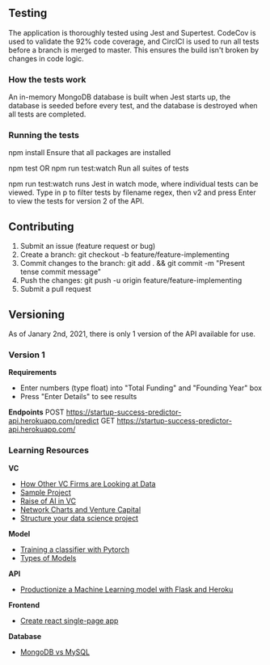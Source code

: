 ## Testing
The application is thoroughly tested using Jest and Supertest.
CodeCov is used to validate the 92% code coverage, and CirclCI is used to run all tests before a branch is merged to master.
This ensures the build isn't broken by changes in code logic.

### How the tests work
An in-memory MongoDB database is built when Jest starts up, the database is seeded before every test, and the database is destroyed when all tests are completed.

### Running the tests
npm install
Ensure that all packages are installed

npm test OR npm run test:watch
Run all suites of tests

npm run test:watch runs Jest in watch mode, where individual tests can be viewed. Type in p to filter tests by filename regex, then v2 and press Enter to view the tests for version 2 of the API.

## Contributing
1. Submit an issue (feature request or bug)
2. Create a branch: git checkout -b feature/feature-implementing
3. Commit changes to the branch: git add . && git commit -m "Present tense commit message"
4. Push the changes: git push -u origin feature/feature-implementing
5. Submit a pull request

## Versioning
As of Janary 2nd, 2021, there is only 1 version of the API available for use.

### Version 1
**Requirements**
- Enter numbers (type float) into "Total Funding" and "Founding Year" box
- Press "Enter Details" to see results

**Endpoints**
POST https://startup-success-predictor-api.herokuapp.com/predict
GET https://startup-success-predictor-api.herokuapp.com/

### Learning Resources
**VC**
- [How Other VC Firms are Looking at Data](https://medium.com/hackernoon/winning-by-eating-their-own-dogs-food-83-venture-capital-firms-using-data-ai-proprietary-da92b81b85ef)
- [Sample Project](https://github.com/PlayingNumbers/ds_salary_proj)
- [Raise of AI in VC](https://outsideinsight.com/insights/the-growing-focus-on-artificial-intelligence-in-venture-capital/)
- [Network Charts and Venture Capital](https://towardsdatascience.com/data-science-in-venture-capital-8c13ec0c8458)
- [Structure your data science project](https://www.youtube.com/watch?v=MpF9HENQjDo)

**Model**
- [Training a classifier with Pytorch](https://www.kaggle.com/danieldagnino/training-a-classifier-with-pytorch)
- [Types of Models](https://www.logianalytics.com/predictive-analytics/predictive-algorithms-and-models/)

**API**
- [Productionize a Machine Learning model with Flask and Heroku](https://towardsdatascience.com/productionize-a-machine-learning-model-with-flask-and-heroku-8201260503d2)

**Frontend**
- [Create react single-page app](https://reactjs.org/docs/create-a-new-react-app.html)

**Database**
- [MongoDB vs MySQL](https://www.mongodb.com/compare/mongodb-mysql#:~:text=MySQL%20is%20a%20relational%20database,(SQL)%20for%20database%20access.&text=MongoDB%20is%20a%20NoSQL%20database,data%20as%20JSON%2Dlike%20documents)
